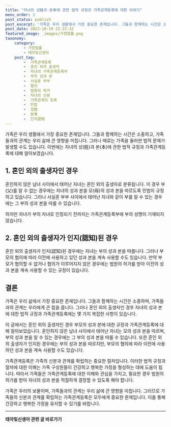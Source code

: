 ```yaml
---
title: "자녀의 성姓과 본本에 관한 법적 규정과 가족관계등록에 대한 이야기"
menu_order: 1
post_status: publish
post_excerpt: '가족은 우리 생활에서 가장 중요한 존재입니다. 그들과 함께하는 시간은 소중하고, 가족들과의 관계는 우리 삶에 큰 영향을 미칩니다. 그러나 때로는 가족을 둘러싼 법적 문제가 발생할 수도 있습니다. 이번에는 자녀의 성 姓 과 본 本 에 관한 법적 규정과 가족관계등록에 대해 알아보겠습니다.'
post_date: 2023-10-19 22:37:32
featured_image: _images/가정법률.png
taxonomy:
    category:
        - 가정법률
        - 태아및신생아
    post_tag:
        -  가족관계등록
        -  혼인 외의 출생자
        -  자녀의 가족관계등록부
        -  부의 성과 본
        -  사실혼 부부
        -  협의
        -  법원의 허가
        -  자녀의 신분
        -  가족관계의 등록
        -  민법
        -  성姓
        -  본本
        -  인지認知
---
```



가족은 우리 생활에서 가장 중요한 존재입니다. 그들과 함께하는 시간은 소중하고, 가족들과의 관계는 우리 삶에 큰 영향을 미칩니다. 그러나 때로는 가족을 둘러싼 법적 문제가 발생할 수도 있습니다. 이번에는 자녀의 성(姓)과 본(本)에 관한 법적 규정과 가족관계등록에 대해 알아보겠습니다.

## 1. 혼인 외의 출생자인 경우

혼인하지 않은 남녀 사이에서 태어난 자녀는 혼인 외의 출생자로 분류됩니다. 이 경우 부(父)를 알 수 없는 경우에는 자녀의 성과 본을 모(母)의 성과 본을 따르도록 민법이 규정하고 있습니다. 그러나 사실혼 부부 사이에서 태어난 자녀와 같이 부를 알 수 있는 경우에는 그 부의 성과 본을 따를 수 있습니다.

하지만 자녀가 부의 자녀로 인정되기 전까지는 가족관계등록부에 부의 성명이 기재되지 않습니다.

## 2. 혼인 외의 출생자가 인지(認知)된 경우

혼인 외의 출생자가 인지(認知)된 경우에는 자녀는 부의 성과 본을 따릅니다. 그러나 부모의 협의에 따라 이전에 사용하고 있던 성과 본을 계속 사용할 수도 있습니다. 만약 부모가 협의할 수 없거나 협의가 이루어지지 않은 경우에는 법원의 허가를 받아 이전의 성과 본을 계속 사용할 수 있는 규정이 있습니다.

## 결론

가족은 우리 삶에서 가장 중요한 존재입니다. 그들과 함께하는 시간은 소중하며, 가족들과의 관계는 우리에게 큰 힘을 줍니다. 그러나 혼인 외의 출생자인 경우 자녀의 성과 본에 대한 법적 규정과 가족관계등록에는 몇 가지 복잡한 사항이 있습니다.

이 글에서는 혼인 외의 출생자인 경우 부모의 성과 본에 대한 규정과 가족관계등록에 대해 알아보았습니다. 혼인하지 않은 남녀 사이에서 태어난 자녀는 모의 성과 본을 따르며, 부의 성과 본을 알 수 있는 경우에는 그 부의 성과 본을 따를 수 있습니다. 또한 혼인 외의 출생자가 인지된 경우에는 부의 성과 본을 따르지만, 부모의 협의에 따라 이전에 사용하던 성과 본을 계속 사용할 수도 있습니다.

가족관계등록은 가족의 신분과 관계를 확립하는 중요한 절차입니다. 이러한 법적 규정과 절차에 대한 이해는 가족 구성원들이 건강하고 행복한 가정을 형성하는 데에 도움이 됩니다. 따라서 가족들은 가족관계등록에 대한 이해와 관심을 가지고, 필요한 경우 법원의 허가를 받아 자녀의 성과 본을 적절하게 결정할 수 있도록 해야 합니다.

가족은 우리의 보물이며, 가족들과의 관계는 우리 삶에 큰 영향을 미칩니다. 그러므로 가족들의 신분과 관계를 확립하는 가족관계등록은 모두에게 중요한 문제입니다. 이를 통해 건강하고 행복한 가정을 유지할 수 있기를 바랍니다.

<!-- wp:separator -->
<hr class="wp-block-separator has-alpha-channel-opacity"/>
<!-- /wp:separator -->

<!-- wp:group {"backgroundColor":"base","layout":{"type":"constrained"}} -->
<div class="wp-block-group has-base-background-color has-background"><!-- wp:paragraph {"align":"center","fontSize":"medium"} -->
<p class="has-text-align-center has-large-font-size"><strong>태아및신생아 관련 글 바로가기</strong></p>
<!-- /wp:paragraph -->


<!-- wp:latest-posts
{"categories":[{"id":1496,"count":19,"description":"","link":"https://uknowlaw.com/category/%ed%83%9c%ec%95%84%eb%b0%8f%ec%8b%a0%ec%83%9d%ec%95%84/","name":"태아및신생아","slug":"태아및신생아","taxonomy":"category","parent":0,"meta":[],"_links":{"self":[{"href":"https://uknowlaw.com/wp-json/wp/v2/categories/1496"}],"collection":[{"href":"https://uknowlaw.com/wp-json/wp/v2/categories"}],"about":[{"href":"https://uknowlaw.com/wp-json/wp/v2/taxonomies/category"}],"wp:post_type":[{"href":"https://uknowlaw.com/wp-json/wp/v2/posts?categories=1496"}],"curies":[{"name":"wp","href":"https://api.w.org/{rel}","templated":true}]}}],"postsToShow":100,"excerptLength":28,"postLayout":"grid","columns":2,"featuredImageAlign":"left","featuredImageSizeSlug":"large","fontSize":18px} /--></div>
<!-- /wp:group -->